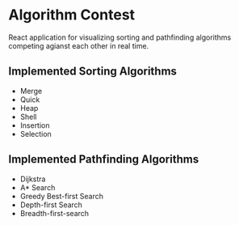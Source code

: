 # Algorithm Contest

React application for visualizing sorting and pathfinding algorithms competing agianst each other in real time.

## Implemented Sorting Algorithms

* Merge
* Quick
* Heap
* Shell
* Insertion
* Selection

## Implemented Pathfinding Algorithms

* Dijkstra
* A* Search
* Greedy Best-first Search
* Depth-first Search
* Breadth-first-search
